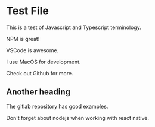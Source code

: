 # Test File

This is a test of Javascript and Typescript terminology.

NPM is great!

VSCode is awesome.

I use MacOS for development.

Check out Github for more.

## Another heading

The gitlab repository has good examples.

Don't forget about nodejs when working with react native.